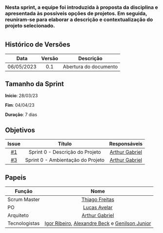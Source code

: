 ### Nesta sprint, a equipe foi introduzida à proposta da disciplina e apresentada às possíveis opções de projetos. Em seguida, reuniram-se para elaborar a descrição e contextualização do projeto selecionado.

#

## Histórico de Versões

|    Data    | Versão |       Descrição       |
| :--------: | :----: | :-------------------: |
| 06/05/2023 |  0.1   | Abertura do documento |

## Tamanho da Sprint

**Início**: 28/03/23

**Fim**: 04/04/23

**Duração**: 7 dias

## Objetivos

|                            Issue                             |              Título               |                    Responsáveis                     |
| :----------------------------------------------------------: | :-------------------------------: | :-------------------------------------------------: |
| [#1](https://github.com/fga-eps-mds/2023.1-GuiaUnB/issues/1) |  Sprint 0 - Descrição do Projeto  | [Arthur Gabriel](https://github.com/ArthurGabrieel) |
| [#3](https://github.com/fga-eps-mds/2023.1-GuiaUnB/issues/3) | Sprint 0 - Ambientação do Projeto | [Arthur Gabriel](https://github.com/ArthurGabrieel) |

## Papeis

| Função        |                                                                           Nome                                                                            |
| ------------- | :-------------------------------------------------------------------------------------------------------------------------------------------------------: |
| Scrum Master  |                                                    [Thiago Freitas](https://github.com/thiagorfreitas)                                                    |
| PO            |                                                    [Lucas Avelar](https://github.com/LucasAvelar2711)                                                     |
| Arquiteto     |                                                    [Arthur Gabriel](https://github.com/ArthurGabrieel)                                                    |
| Tecnologistas | [Igor Ribeiro](https://github.com/igor-ribeir0), [Alexandre Beck](https://github.com/zzzBECK) e [Genilson Junior](https://github.com/GenilsonJunior99006) |
